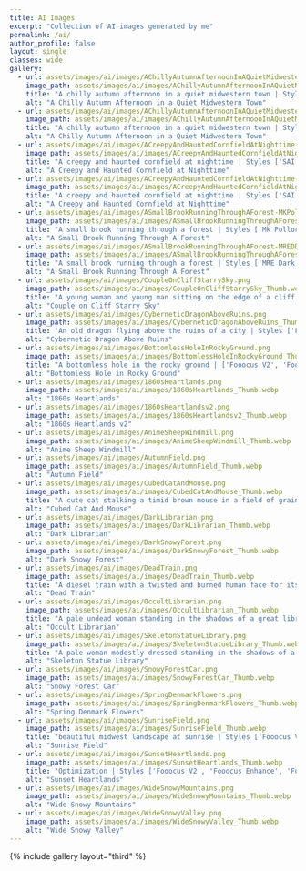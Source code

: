 ```yaml
---
title: AI Images
excerpt: "Collection of AI images generated by me"
permalink: /ai/
author_profile: false
layout: single
classes: wide
gallery:
  - url: assets/images/ai/images/AChillyAutumnAfternoonInAQuietMidwesternTown-1.png
    image_path: assets/images/ai/images/AChillyAutumnAfternoonInAQuietMidwesternTown-1_Thumb.webp
    title: "A chilly autumn afternoon in a quiet midwestern town | Styles ['Fooocus Photograph', 'Fooocus Negative', 'Fooocus Sharp']"
    alt: "A Chilly Autumn Afternoon in a Quiet Midwestern Town"
  - url: assets/images/ai/images/AChillyAutumnAfternoonInAQuietMidwesternTown-2.png
    image_path: assets/images/ai/images/AChillyAutumnAfternoonInAQuietMidwesternTown-2_Thumb.webp
    title: "A chilly autumn afternoon in a quiet midwestern town | Styles ['Fooocus Photograph', 'Fooocus Negative', 'Fooocus Sharp']"
    alt: "A Chilly Autumn Afternoon in a Quiet Midwestern Town"
  - url: assets/images/ai/images/ACreepyAndHauntedCornfieldAtNighttime-1.png
    image_path: assets/images/ai/images/ACreepyAndHauntedCornfieldAtNighttime-1_Thumb.webp
    title: "A creepy and haunted cornfield at nighttime | Styles ['SAI Anime', 'MRE Anime']"
    alt: "A Creepy and Haunted Cornfield at Nighttime"
  - url: assets/images/ai/images/ACreepyAndHauntedCornfieldAtNighttime-2.png
    image_path: assets/images/ai/images/ACreepyAndHauntedCornfieldAtNighttime-2_Thumb.webp
    title: "A creepy and haunted cornfield at nighttime | Styles ['SAI Anime', 'MRE Anime']"
    alt: "A Creepy and Haunted Cornfield at Nighttime"
  - url: assets/images/ai/images/ASmallBrookRunningThroughAForest-MKPollock.png
    image_path: assets/images/ai/images/ASmallBrookRunningThroughAForest-MKPollock_Thumb.webp
    title: "A small brook running through a forest | Styles ['Mk Pollock']"
    alt: "A Small Brook Running Through A Forest"
  - url: assets/images/ai/images/ASmallBrookRunningThroughAForest-MREDD.png
    image_path: assets/images/ai/images/ASmallBrookRunningThroughAForest-MREDD_Thumb.webp
    title: "A small brook running through a forest | Styles ['MRE Dark Dream']"
    alt: "A Small Brook Running Through A Forest"
  - url: assets/images/ai/images/CoupleOnCliffStarrySky.png
    image_path: assets/images/ai/images/CoupleOnCliffStarrySky_Thumb.webp
    title: "A young woman and young man sitting on the edge of a cliff looking at the starry sky, the camera viewing them from behind with a tree on their right spreading out above them | Styles ['Fooocus V2', 'Fooocus Photograph', 'Fooocus Negative']"
    alt: "Couple on Cliff Starry Sky"
  - url: assets/images/ai/images/CyberneticDragonAboveRuins.png
    image_path: assets/images/ai/images/CyberneticDragonAboveRuins_Thumb.webp
    title: "An old dragon flying above the ruins of a city | Styles ['Futuristic Cybernetic']"
    alt: "Cybernetic Dragon Above Ruins"
  - url: assets/images/ai/images/BottomlessHoleInRockyGround.png
    image_path: assets/images/ai/images/BottomlessHoleInRockyGround_Thumb.webp
    title: "A bottomless hole in the rocky ground | ['Fooocus V2', 'Fooocus Photograph', 'Fooocus Negative']"
    alt: "Bottomless Hole in Rocky Ground"
  - url: assets/images/ai/images/1860sHeartlands.png
    image_path: assets/images/ai/images/1860sHeartlands_Thumb.webp
    alt: "1860s Heartlands"
  - url: assets/images/ai/images/1860sHeartlandsv2.png
    image_path: assets/images/ai/images/1860sHeartlandsv2_Thumb.webp
    alt: "1860s Heartlands v2"
  - url: assets/images/ai/images/AnimeSheepWindmill.png
    image_path: assets/images/ai/images/AnimeSheepWindmill_Thumb.webp
    alt: "Anime Sheep Windmill"
  - url: assets/images/ai/images/AutumnField.png
    image_path: assets/images/ai/images/AutumnField_Thumb.webp
    alt: "Autumn Field"
  - url: assets/images/ai/images/CubedCatAndMouse.png
    image_path: assets/images/ai/images/CubedCatAndMouse_Thumb.webp
    title: "A cute cat stalking a timid brown mouse in a field of grain | Styles ['Game Minecraft']"
    alt: "Cubed Cat And Mouse"
  - url: assets/images/ai/images/DarkLibrarian.png
    image_path: assets/images/ai/images/DarkLibrarian_Thumb.webp
    alt: "Dark Librarian"
  - url: assets/images/ai/images/DarkSnowyForest.png
    image_path: assets/images/ai/images/DarkSnowyForest_Thumb.webp
    alt: "Dark Snowy Forest"
  - url: assets/images/ai/images/DeadTrain.png
    image_path: assets/images/ai/images/DeadTrain_Thumb.webp
    title: "A diesel train with a twisted and burned human face for its front car, with wheels made of human bones | Styles ['Misc Macabre', 'MRE Dark Dream', 'MRE Undead Art']"
    alt: "Dead Train"
  - url: assets/images/ai/images/OccultLibrarian.png
    image_path: assets/images/ai/images/OccultLibrarian_Thumb.webp
    title: "A pale undead woman standing in the shadows of a great library | Styles ['Fooocus Enhance', 'Fooocus Sharp', 'MRE Undead Art']"
    alt: "Occult Librarian"
  - url: assets/images/ai/images/SkeletonStatueLibrary.png
    image_path: assets/images/ai/images/SkeletonStatueLibrary_Thumb.webp
    title: "A pale woman modestly dressed standing in the shadows of a great library | Styles ['MRE Undead Art']"
    alt: "Skeleton Statue Library"
  - url: assets/images/ai/images/SnowyForestCar.png
    image_path: assets/images/ai/images/SnowyForestCar_Thumb.webp
    alt: "Snowy Forest Car"
  - url: assets/images/ai/images/SpringDenmarkFlowers.png
    image_path: assets/images/ai/images/SpringDenmarkFlowers_Thumb.webp
    alt: "Spring Denmark Flowers"
  - url: assets/images/ai/images/SunriseField.png
    image_path: assets/images/ai/images/SunriseField_Thumb.webp
    title: "beautiful midwest landscape at sunrise | Styles ['Fooocus V2', 'Fooocus Enhance', 'Fooocus Sharp']"
    alt: "Sunrise Field"
  - url: assets/images/ai/images/SunsetHeartlands.png
    image_path: assets/images/ai/images/SunsetHeartlands_Thumb.webp
    title: "Optimization | Styles ['Fooocus V2', 'Fooocus Enhance', 'Fooocus Sharp']"
    alt: "Sunset Heartlands"
  - url: assets/images/ai/images/WideSnowyMountains.png
    image_path: assets/images/ai/images/WideSnowyMountains_Thumb.webp
    alt: "Wide Snowy Mountains"
  - url: assets/images/ai/images/WideSnowyValley.png
    image_path: assets/images/ai/images/WideSnowyValley_Thumb.webp
    alt: "Wide Snowy Valley"
---
```


<style>
#page-title{
text-align: center;
}
article.page {
  float: left;
  width: 100%;
}
</style>

{% include gallery layout="third" %}